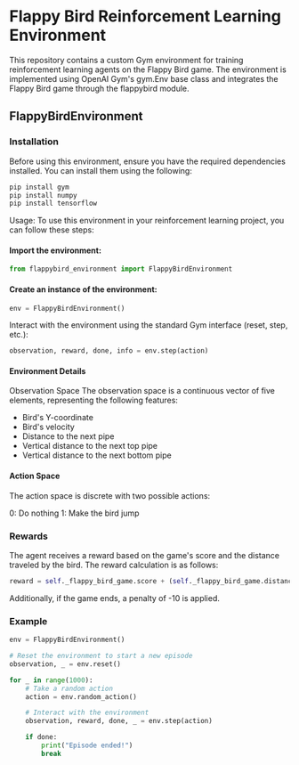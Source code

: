 # Flappy Bird Reinforcement Learning Environment
This repository contains a custom Gym environment for training reinforcement learning agents on the Flappy Bird game. The environment is implemented using OpenAI Gym's gym.Env base class and integrates the Flappy Bird game through the flappybird module.

## FlappyBirdEnvironment
### Installation
Before using this environment, ensure you have the required dependencies installed. You can install them using the following:

```bash
pip install gym
pip install numpy
pip install tensorflow
```

Usage:
To use this environment in your reinforcement learning project, you can follow these steps:

#### Import the environment:
```python
from flappybird_environment import FlappyBirdEnvironment
```
#### Create an instance of the environment:
```python
env = FlappyBirdEnvironment()
```

Interact with the environment using the standard Gym interface (reset, step, etc.):
```python
observation, reward, done, info = env.step(action)
```

#### Environment Details
Observation Space
The observation space is a continuous vector of five elements, representing the following features:

- Bird's Y-coordinate
- Bird's velocity
- Distance to the next pipe
- Vertical distance to the next top pipe
- Vertical distance to the next bottom pipe

#### Action Space
The action space is discrete with two possible actions:

0: Do nothing
1: Make the bird jump


### Rewards
The agent receives a reward based on the game's score and the distance traveled by the bird. The reward calculation is as follows:

```python
reward = self._flappy_bird_game.score + (self._flappy_bird_game.distance / 100)
```
Additionally, if the game ends, a penalty of -10 is applied.

### Example
```python
env = FlappyBirdEnvironment()

# Reset the environment to start a new episode
observation, _ = env.reset()

for _ in range(1000):
    # Take a random action
    action = env.random_action()

    # Interact with the environment
    observation, reward, done, _ = env.step(action)

    if done:
        print("Episode ended!")
        break
```
